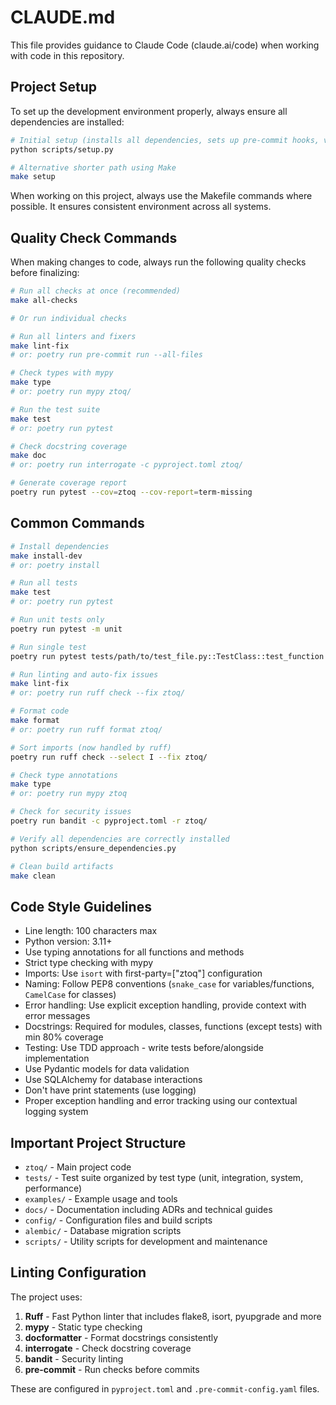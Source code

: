 # CLAUDE.md

This file provides guidance to Claude Code (claude.ai/code) when working with code in this repository.

## Project Setup

To set up the development environment properly, always ensure all dependencies are installed:

```bash
# Initial setup (installs all dependencies, sets up pre-commit hooks, verifies dependencies)
python scripts/setup.py

# Alternative shorter path using Make
make setup
```

When working on this project, always use the Makefile commands where possible. It ensures consistent environment across all systems.

## Quality Check Commands

When making changes to code, always run the following quality checks before finalizing:

```bash
# Run all checks at once (recommended)
make all-checks

# Or run individual checks

# Run all linters and fixers
make lint-fix
# or: poetry run pre-commit run --all-files

# Check types with mypy
make type
# or: poetry run mypy ztoq/

# Run the test suite
make test
# or: poetry run pytest

# Check docstring coverage
make doc
# or: poetry run interrogate -c pyproject.toml ztoq/

# Generate coverage report
poetry run pytest --cov=ztoq --cov-report=term-missing
```

## Common Commands

```bash
# Install dependencies
make install-dev
# or: poetry install

# Run all tests
make test
# or: poetry run pytest

# Run unit tests only
poetry run pytest -m unit

# Run single test
poetry run pytest tests/path/to/test_file.py::TestClass::test_function

# Run linting and auto-fix issues
make lint-fix
# or: poetry run ruff check --fix ztoq/

# Format code
make format
# or: poetry run ruff format ztoq/

# Sort imports (now handled by ruff)
poetry run ruff check --select I --fix ztoq/

# Check type annotations
make type
# or: poetry run mypy ztoq

# Check for security issues
poetry run bandit -c pyproject.toml -r ztoq/

# Verify all dependencies are correctly installed
python scripts/ensure_dependencies.py

# Clean build artifacts
make clean
```

## Code Style Guidelines

- Line length: 100 characters max
- Python version: 3.11+
- Use typing annotations for all functions and methods
- Strict type checking with mypy
- Imports: Use `isort` with first-party=["ztoq"] configuration
- Naming: Follow PEP8 conventions (`snake_case` for variables/functions, `CamelCase` for classes)
- Error handling: Use explicit exception handling, provide context with error messages
- Docstrings: Required for modules, classes, functions (except tests) with min 80% coverage
- Testing: Use TDD approach - write tests before/alongside implementation
- Use Pydantic models for data validation
- Use SQLAlchemy for database interactions
- Don't have print statements (use logging)
- Proper exception handling and error tracking using our contextual logging system

## Important Project Structure

- `ztoq/` - Main project code
- `tests/` - Test suite organized by test type (unit, integration, system, performance)
- `examples/` - Example usage and tools
- `docs/` - Documentation including ADRs and technical guides
- `config/` - Configuration files and build scripts
- `alembic/` - Database migration scripts
- `scripts/` - Utility scripts for development and maintenance

## Linting Configuration

The project uses:

1. **Ruff** - Fast Python linter that includes flake8, isort, pyupgrade and more
2. **mypy** - Static type checking
3. **docformatter** - Format docstrings consistently
4. **interrogate** - Check docstring coverage
5. **bandit** - Security linting
6. **pre-commit** - Run checks before commits

These are configured in `pyproject.toml` and `.pre-commit-config.yaml` files.
